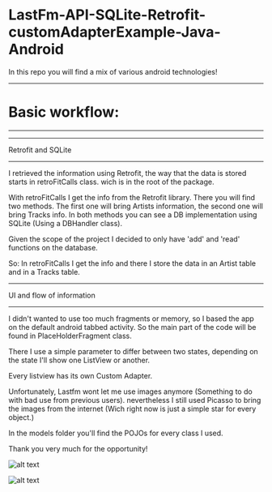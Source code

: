 # LastFm-API-SQLite-Retrofit-customAdapterExample-Java-Android
In this repo you will find a mix of various android technologies!




---

# Basic workflow:

---

***
Retrofit and SQLite
***

I retrieved the information using Retrofit, the way that the data is stored starts in retroFitCalls class. wich is in the root of the package.

With retroFitCalls I get the info from the Retrofit library. There you will find two methods. The first one will bring Artists information, the second one will bring Tracks info. In both methods you can see a DB implementation using SQLite (Using a DBHandler class).

Given the scope of the project I decided to only have 'add' and 'read' functions on the database.

So: In retroFitCalls I get the info and there I store the data in an Artist table and in a Tracks table.

***
UI and flow of information
***

I didn't wanted to use too much fragments or memory, so I based the app on the default android tabbed activity. So the main part of the code will be found in PlaceHolderFragment class.

There I use a simple parameter to differ between two states, depending on the state I'll show one ListView or another.

Every listview has its own Custom Adapter.

Unfortunately, Lastfm wont let me use images anymore (Something to do with bad use from previous users). nevertheless I still used Picasso to bring the images from the internet (Wich right now is just a simple star for every object.)

In the models folder you'll find the POJOs for every class I used.

Thank you very much for the opportunity!


![alt text](https://github.com/dancar97/LastFm-API-SQLite-Retrofit-customAdapterExample-Java-Android/blob/master/app/debug/WhatsApp%20Image%202020-04-02%20at%201.03.46%20AM.jpeg)

![alt text](https://github.com/dancar97/LastFm-API-SQLite-Retrofit-customAdapterExample-Java-Android/blob/master/app/debug/WhatsApp%20Image%202020-04-02%20at%201.03.46%20AM%20(2).jpeg)


